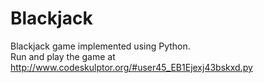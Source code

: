 # Blackjack
Blackjack game implemented using Python.                                                                
Run and play the game at http://www.codeskulptor.org/#user45_EB1Ejexj43bskxd.py
